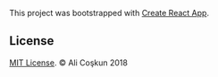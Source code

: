 This project was bootstrapped with [Create React App](https://github.com/facebookincubator/create-react-app).

## License

[MIT License](http://opensource.org/licenses/mit-license.html). © Ali Coşkun 2018